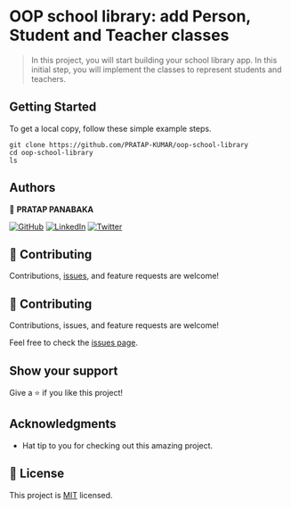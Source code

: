 # OOP school library: add Person, Student and Teacher classes

> In this project, you will start building your school library app. In this initial step, you will implement the classes to represent students and teachers.

## Getting Started

To get a local copy, follow these simple example steps.

````
git clone https://github.com/PRATAP-KUMAR/oop-school-library
cd oop-school-library
ls
````

## Authors

👤 **PRATAP PANABAKA**

[![GitHub](https://img.shields.io/badge/github-%23121011.svg?style=for-the-badge&logo=github&logoColor=white)](https://github.com/PRATAP-KUMAR)
[![LinkedIn](https://img.shields.io/badge/linkedin-%230077B5.svg?style=for-the-badge&logo=linkedin&logoColor=white)](https://www.linkedin.com/in/pratap-kumar-panabaka-755489236/)
[![Twitter](https://img.shields.io/badge/Twitter-%231DA1F2.svg?style=for-the-badge&logo=Twitter&logoColor=white)](https://twitter.com/PRATAP_TWT)

## 🤝 Contributing

Contributions, [issues](../../issues), and feature requests are welcome!

## 🤝 Contributing

Contributions, issues, and feature requests are welcome!

Feel free to check the [issues page](../../issues/).

## Show your support

Give a ⭐️ if you like this project!

## Acknowledgments

- Hat tip to you for checking out this amazing project.

## 📝 License

This project is [MIT](./MIT.md) licensed.
